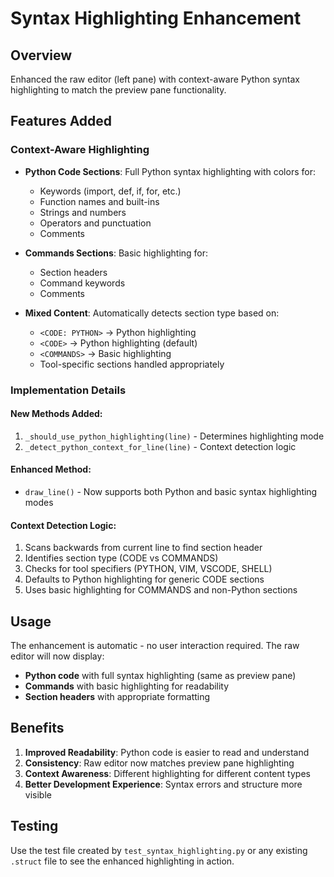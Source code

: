 # Syntax Highlighting Enhancement

## Overview
Enhanced the raw editor (left pane) with context-aware Python syntax highlighting to match the preview pane functionality.

## Features Added

### Context-Aware Highlighting
- **Python Code Sections**: Full Python syntax highlighting with colors for:
  - Keywords (import, def, if, for, etc.)
  - Function names and built-ins
  - Strings and numbers
  - Operators and punctuation
  - Comments
  
- **Commands Sections**: Basic highlighting for:
  - Section headers
  - Command keywords
  - Comments

- **Mixed Content**: Automatically detects section type based on:
  - `<CODE: PYTHON>` → Python highlighting
  - `<CODE>` → Python highlighting (default)
  - `<COMMANDS>` → Basic highlighting
  - Tool-specific sections handled appropriately

### Implementation Details

#### New Methods Added:
1. `_should_use_python_highlighting(line)` - Determines highlighting mode
2. `_detect_python_context_for_line(line)` - Context detection logic

#### Enhanced Method:
- `draw_line()` - Now supports both Python and basic syntax highlighting modes

#### Context Detection Logic:
1. Scans backwards from current line to find section header
2. Identifies section type (CODE vs COMMANDS)
3. Checks for tool specifiers (PYTHON, VIM, VSCODE, SHELL)
4. Defaults to Python highlighting for generic CODE sections
5. Uses basic highlighting for COMMANDS and non-Python sections

## Usage
The enhancement is automatic - no user interaction required. The raw editor will now display:

- **Python code** with full syntax highlighting (same as preview pane)
- **Commands** with basic highlighting for readability
- **Section headers** with appropriate formatting

## Benefits
1. **Improved Readability**: Python code is easier to read and understand
2. **Consistency**: Raw editor now matches preview pane highlighting
3. **Context Awareness**: Different highlighting for different content types
4. **Better Development Experience**: Syntax errors and structure more visible

## Testing
Use the test file created by `test_syntax_highlighting.py` or any existing `.struct` file to see the enhanced highlighting in action.